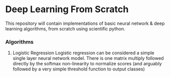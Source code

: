 # Deep Learning From Scratch
This repository will contain implementations of basic neural network & deep learning algorithms, from scratch using scientific python.

### Algorithms 
1. Logistic Regression
    Logistic regression can be considered a simple single layer neural network model. There is one matrix multiply followed directly by the softmax non-linearity to normalize scores (and arguably followed by a very simple threshold function to output classes)
